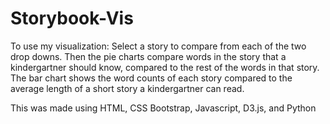 # Storybook-Vis

To use my visualization: Select a story to compare from each of the two drop downs. Then the pie charts compare words in the story that a kindergartner should know, compared to the rest of the words in that story. The bar chart shows the word counts of each story compared to the average length of a short story a kindergartner can read.

This was made using HTML, CSS Bootstrap, Javascript, D3.js, and Python
